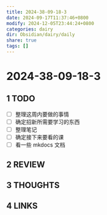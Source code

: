 ```yaml
---
title: 2024-38-09-18-3
date: 2024-09-17T11:37:46+0800
modify: 2024-12-05T23:44:24+0800
categories: dairy
dir: Obsidian/dairy/daily
share: true
tags: []
---
```


# 2024-38-09-18-3

## 1 TODO

- [ ] 整理这周内要做的事情
- [ ] 确定招新所需要学习的东西
- [ ] 整理笔记
- [ ] 确定接下来要看的课
- [ ] 看一些 mkdocs 文档

## 2 REVIEW

## 3 THOUGHTS

## 4 LINKS